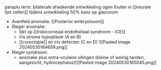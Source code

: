 paraplu term: bilaterale afwijkende ontwikkeling ogen
fouten in [[neurale lijst cellen]] tijdens ontwikkeling
50% kans op glaucoom

- Axenfeld anomalie: [[Posterior embryotoxon]]
- Rieger anomalie: 
	- lijkt op [[Iridocorneaal endotheliaal syndroom - ICE]] 
	- iris stroma hypoplasie (A en B)
	- [[corectopie]] en iris defecten (C en D)
	  ![[Pasted image 20240530164659.png]]
- Rieger syndroom:
	- anomalie plus extra-oculaire uitingen (kleine of weinig tanden, aangezicht, hydrocephalus)![[Pasted image 20240530165045.png]]

